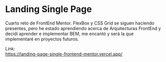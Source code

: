 # Landing Single Page
Cuarto reto de FrontEnd Mentor.
FlexBox y CSS Grid se siguen haciendo presentes, pero he estado aprendiendo acerca de Arquitecturas FrontEnd y decidí aprender e implementar BEM, me encantó y será la que implementaré en proyectos futuros.

Link: 
<br>
https://landing-page-single-frontend-mentor.vercel.app/
